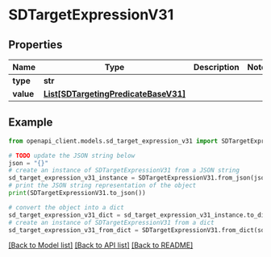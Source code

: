 # SDTargetExpressionV31


## Properties

Name | Type | Description | Notes
------------ | ------------- | ------------- | -------------
**type** | **str** |  | 
**value** | [**List[SDTargetingPredicateBaseV31]**](SDTargetingPredicateBaseV31.md) |  | 

## Example

```python
from openapi_client.models.sd_target_expression_v31 import SDTargetExpressionV31

# TODO update the JSON string below
json = "{}"
# create an instance of SDTargetExpressionV31 from a JSON string
sd_target_expression_v31_instance = SDTargetExpressionV31.from_json(json)
# print the JSON string representation of the object
print(SDTargetExpressionV31.to_json())

# convert the object into a dict
sd_target_expression_v31_dict = sd_target_expression_v31_instance.to_dict()
# create an instance of SDTargetExpressionV31 from a dict
sd_target_expression_v31_from_dict = SDTargetExpressionV31.from_dict(sd_target_expression_v31_dict)
```
[[Back to Model list]](../README.md#documentation-for-models) [[Back to API list]](../README.md#documentation-for-api-endpoints) [[Back to README]](../README.md)


